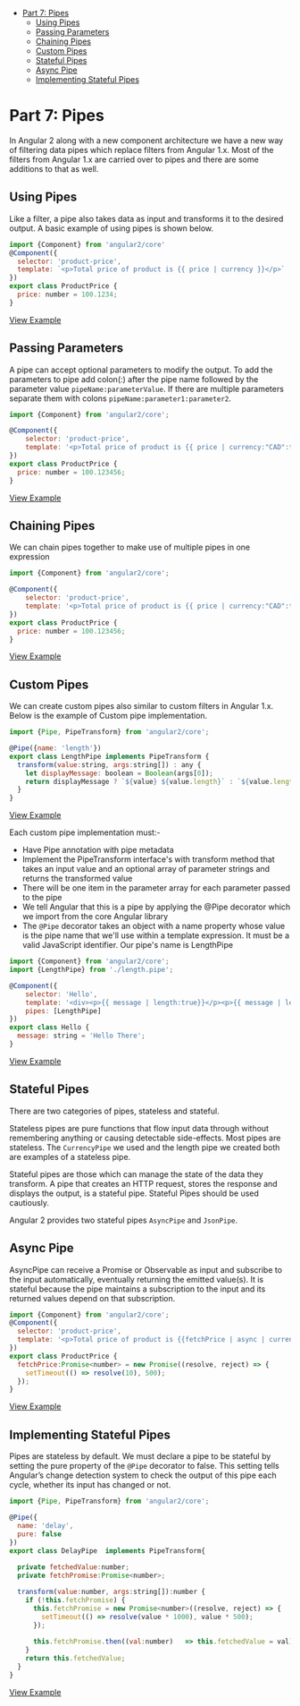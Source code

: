 <!-- START doctoc generated TOC please keep comment here to allow auto update -->
<!-- DON'T EDIT THIS SECTION, INSTEAD RE-RUN doctoc TO UPDATE -->


- [Part 7: Pipes](#part-7-pipes)
  - [Using Pipes](#using-pipes)
  - [Passing Parameters](#passing-parameters)
  - [Chaining Pipes](#chaining-pipes)
  - [Custom Pipes](#custom-pipes)
  - [Stateful Pipes](#stateful-pipes)
  - [Async Pipe](#async-pipe)
  - [Implementing Stateful Pipes](#implementing-stateful-pipes)

<!-- END doctoc generated TOC please keep comment here to allow auto update -->

# Part 7: Pipes #

In Angular 2 along with a new component architecture we have a new way of filtering data pipes which replace filters from Angular 1.x. Most of the filters from Angular 1.x are carried over to pipes and there are some additions to that as well.  

## Using Pipes ##

Like a filter, a pipe also takes data as input and transforms it to the desired output. A basic example of using pipes is shown below.

```javascript
import {Component} from 'angular2/core'
@Component({
  selector: 'product-price',
  template: `<p>Total price of product is {{ price | currency }}</p>`
})
export class ProductPrice {
  price: number = 100.1234;
}
```
[View Example](http://plnkr.co/edit/GjCobrLKs1XtDHA3ancy?p=preview)

## Passing Parameters ##

A pipe can accept optional parameters to modify the output. To add the parameters to pipe add colon(:) after the pipe name followed by the parameter value `pipeName:parameterValue`. If there are multiple parameters separate them with colons `pipeName:parameter1:parameter2`.

```javascript
import {Component} from 'angular2/core';

@Component({
	selector: 'product-price',
	template: '<p>Total price of product is {{ price | currency:"CAD":true:"1.2-4"}}</p>'
})
export class ProductPrice {
  price: number = 100.123456;
}
```
[View Example](http://plnkr.co/edit/z2mCGyJzR5zNPof3q5C4?p=preview)

## Chaining Pipes ##

We can chain pipes together to make use of multiple pipes in one expression

```javascript
import {Component} from 'angular2/core';

@Component({
	selector: 'product-price',
	template: '<p>Total price of product is {{ price | currency:"CAD":true:"1.2-4" | lowercase}}</p>'
})
export class ProductPrice {
  price: number = 100.123456;
}
```
[View Example](http://plnkr.co/edit/s1cvu5yhfOnoDRngHXe4?p=preview)

## Custom Pipes ##

We can create custom pipes also similar to custom filters in Angular 1.x. Below is the example of Custom pipe implementation. 

```javascript
import {Pipe, PipeTransform} from 'angular2/core';

@Pipe({name: 'length'})
export class LengthPipe implements PipeTransform {
  transform(value:string, args:string[]) : any {
    let displayMessage: boolean = Boolean(args[0]);
    return displayMessage ? `${value} ${value.length}` : `${value.length}`
  }
}
```
[View Example](http://plnkr.co/edit/QrOAQL?p=preview)

Each custom pipe implementation must:-

* Have Pipe annotation with pipe metadata
* Implement the PipeTransform interface's with transform method that takes an input value and an optional array of parameter strings and returns the transformed value
* There will be one item in the parameter array for each parameter passed to the pipe
* We tell Angular that this is a pipe by applying the @Pipe decorator which we import from the core Angular library
* The `@Pipe` decorator takes an object with a name property whose value is the pipe name that we'll use within a template expression. It must be a valid JavaScript identifier. Our pipe's name is LengthPipe

```javascript
import {Component} from 'angular2/core';
import {LengthPipe} from './length.pipe';

@Component({
	selector: 'Hello',
	template: '<div><p>{{ message | length:true}}</p><p>{{ message | length:false}}</p></div>',
	pipes: [LengthPipe]
})
export class Hello {
  message: string = 'Hello There';
}
```
[View Example](http://plnkr.co/edit/QrOAQL?p=preview)

## Stateful Pipes ##

There are two categories of pipes, stateless and stateful.

Stateless pipes are pure functions that flow input data through without remembering anything or causing detectable side-effects. Most pipes are stateless. The `CurrencyPipe` we used and the length pipe we created both are examples of a stateless pipe.

Stateful pipes are those which can manage the state of the data they transform. A pipe that creates an HTTP request, stores the response and displays the output, is a stateful pipe. Stateful Pipes should be used cautiously.

Angular 2 provides two stateful pipes `AsyncPipe` and `JsonPipe`.

## Async Pipe ##

AsyncPipe can receive a Promise or Observable as input and subscribe to the input automatically, eventually returning the emitted value(s). It is stateful because the pipe maintains a subscription to the input and its returned values depend on that subscription.

```javascript
import {Component} from 'angular2/core';
@Component({
  selector: 'product-price',
  template: '<p>Total price of product is {{fetchPrice | async | currency:"CAD":true:"1.2-2"}}</p>'
})
export class ProductPrice {
  fetchPrice:Promise<number> = new Promise((resolve, reject) => {
    setTimeout(() => resolve(10), 500);
  });
}
```
[View Example](http://plnkr.co/edit/vUi8SukIryapeIkHwyZj?p=preview)

## Implementing Stateful Pipes ##

Pipes are stateless by default. We must declare a pipe to be stateful by setting the pure property of the `@Pipe` decorator to false. This setting tells Angular’s change detection system to check the output of this pipe each cycle, whether its input has changed or not.

```javascript
import {Pipe, PipeTransform} from 'angular2/core';

@Pipe({
  name: 'delay',
  pure: false
})
export class DelayPipe  implements PipeTransform{
  
  private fetchedValue:number;
  private fetchPromise:Promise<number>;

  transform(value:number, args:string[]):number {
    if (!this.fetchPromise) {
      this.fetchPromise = new Promise<number>((resolve, reject) => {
        setTimeout(() => resolve(value * 1000), value * 500);
      });
      
      this.fetchPromise.then((val:number)   => this.fetchedValue = val);
    }
    return this.fetchedValue;
  }
}

```
[View Example](http://plnkr.co/edit/ujNLTmuQRw8UH0ujHz8Z?p=preview)